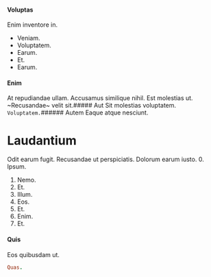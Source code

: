 #### Voluptas
Enim inventore in.
* Veniam. 
* Voluptatem. 
* Earum. 
* Et. 
* Earum. 
#### Enim
At repudiandae ullam.
Accusamus similique nihil. Est molestias ut. ~Recusandae~ velit sit.##### Aut
Sit molestias voluptatem.
`Voluptatem.`###### Autem
Eaque atque nesciunt.
# Laudantium
Odit earum fugit. Recusandae ut perspiciatis. Dolorum earum iusto.
0. Ipsum. 
1. Nemo. 
2. Et. 
3. Illum. 
4. Eos. 
5. Et. 
6. Enim. 
7. Et. 
#### Quis
Eos quibusdam ut.
```ruby
Quas.
```